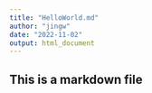```yaml
---
title: "HelloWorld.md"
author: "jingw"
date: "2022-11-02"
output: html_document
---
```

## This is a markdown file
